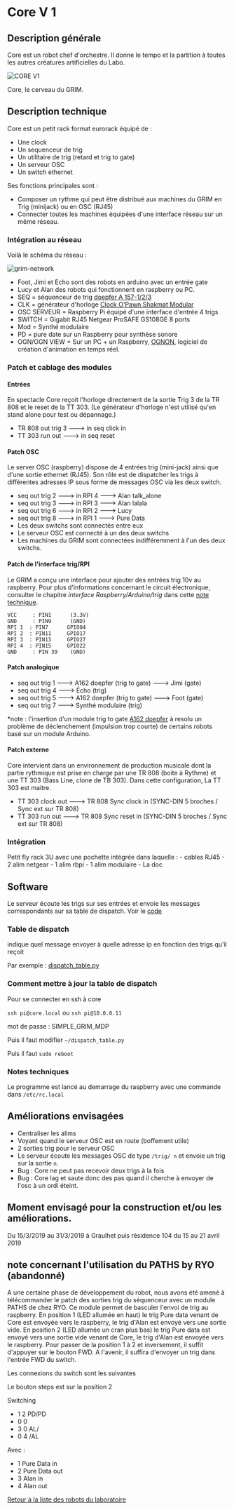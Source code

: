 # Core V 1

## Description générale

Core est un robot chef d'orchestre. Il donne le tempo et la partition à toutes les autres créatures artificielles du Labo.

![CORE V1](/ressources/photos/CORE_V1.jpg)

Core, le cerveau du GRIM.

## Description technique

Core est un petit rack format eurorack équipé de :
- Une clock
- Un sequenceur de trig
- Un utilitaire de trig (retard et trig to gate)
- Un serveur OSC
- Un switch ethernet

Ses fonctions principales sont :

- Composer un rythme qui peut être distribué aux machines du GRIM en Trig (minijack) ou en OSC (RJ45)
- Connecter toutes les machines équipées d'une interface réseau sur un même réseau.

### Intégration au réseau

Voilà le schéma du réseau :

![grim-network](/ressources/divers/grim-network.png)

- Foot, Jimi et Echo sont des robots en arduino avec un entrée gate
- Lucy et Alan des robots qui fonctionnent en raspberry ou PC.
- SEQ = séquenceur de trig [doepfer A 157-1/2/3](http://www.doepfer.de/a157.htm)
- CLK = générateur d'horloge [Clock O'Pawn Shakmat Modular](http://www.shakmatmodular.com/products/cop.html)
- OSC SERVEUR = Raspberry Pi équipé d'une interface d'entrée 4 trigs
- SWITCH = Gigabit RJ45 Netgear ProSAFE GS108GE 8 ports
- Mod = Synthé modulaire
- PD = pure date sur un Raspberry pour synthèse sonore
- OGN/OGN VIEW = Sur un PC + un Raspberry, [OGNON](https://github.com/LeonLenclos/Ognon), logiciel de création d'animation en temps réel.

### Patch et cablage des modules

#### Entrées

En spectacle Core reçoit l'horloge directement de la sortie Trig 3 de la TR 808 et le reset de la TT 303. (Le générateur d'horloge n'est utilisé qu'en stand alone pour test ou dépannage.)

- TR 808 out trig 3 ---> in seq click in
- TT 303 run out ---> in seq reset

#### Patch OSC

Le server OSC (raspberry) dispose de 4 entrées trig (mini-jack) ainsi que d'une sortie ethernet (RJ45). Son rôle est de dispatcher les trigs à différentes adresses IP sous forme de messages OSC via les deux switch.

- seq out trig 2 ---> in RPI 4 ---> Alan talk_alone
- seq out trig 3 ---> in RPI 3 ---> Alan lalala
- seq out trig 6 ---> in RPI 2 ---> Lucy
- seq out trig 8 ---> in RPI 1 ---> Pure Data
- Les deux switchs sont connectés entre eux
- Le serveur OSC est connecté à un des deux switchs
- Les machines du GRIM sont connectées indifféremment à l'un des deux switchs.

#### Patch de l'interface trig/RPI

Le GRIM a conçu une interface pour ajouter des entrées trig 10v au raspberry. Pour plus d'informations concernant le circuit électronique, consulter le chapitre *interface Raspberry/Arduino/trig* dans cette [note technique](/contenu/organisation/notes-techniques.md).

    VCC     : PIN1      (3.3V)
    GND     : PIN9      (GND)
    RPI 1  : PIN7      GPIO04
    RPI 2  : PIN11     GPIO17
    RPI 3  : PIN13     GPIO27
    RPI 4  : PIN15     GPIO22
    GND     : PIN 39    (GND)

#### Patch analogique

- seq out trig 1 ---> A162 doepfer (trig to gate) ---> Jimi (gate)
- seq out trig 4 ---> Écho (trig)
- seq out trig 5 ---> A162 doepfer (trig to gate) ---> Foot (gate)
- seq out trig 7 ---> Synthé modulaire (trig)

*note : l'insertion d'un module trig to gate [A162 doepfer](http://www.doepfer.de/a162.htm) à resolu un problème de déclenchement (impulsion trop courte) de certains robots basé sur un module Arduino.

#### Patch externe

Core intervient dans un environnement de production musicale dont la partie rythmique est prise en charge par une TR 808 (boite à Rythme) et une TT 303 (Bass Line, clone de TB 303). Dans cette configuration, La TT 303 est maitre.

- TT 303 clock out ---> TR 808 Sync clock in (SYNC-DIN 5 broches / Sync ext sur TR  808)
- TT 303 run out ---> TR 808 Sync reset in (SYNC-DIN 5 broches / Sync ext sur TR  808)

### Intégration

Petit fly rack 3U avec une pochette intégrée dans laquelle :
    - cables RJ45
    - 2 alim netgear
    - 1 alim rbpi
    - 1 alim modulaire
    - La doc

## Software

Le serveur écoute les trigs sur ses entrées et envoie les messages correspondants sur sa table de dispatch. Voir le [code](/sources/python/core.py)

### Table de dispatch

indique quel message envoyer à quelle adresse ip en fonction des trigs qu'il reçoit

Par exemple : [dispatch_table.py](/sources/python/dispatch_table.py)

### Comment mettre à jour la table de dispatch

Pour se connecter en ssh à core

`ssh pi@core.local` ou `ssh pi@10.0.0.11`

mot de passe : SIMPLE_GRIM_MDP

Puis il faut modifier `~/dispatch_table.py`

Puis il faut `sudo reboot`

### Notes techniques

Le programme est lancé au demarrage du raspberry avec une commande dans `/etc/rc.local`

## Améliorations envisagées

- Centraliser les alims
- Voyant quand le serveur OSC est en route (boffement utile)
- 2 sorties trig pour le serveur OSC
- Le serveur écoute les messages OSC de type `/trig/ n` et envoie un trig sur la sortie `n`.
- Bug : Core ne peut pas recevoir deux trigs à la fois
- Bug : Core lag et saute donc des pas quand il cherche à envoyer de l'osc à un ordi éteint.

## Moment envisagé pour la construction et/ou les améliorations.

Du 15/3/2019 au 31/3/2019 à Graulhet puis résidence 104 du 15 au 21 avril 2019

## note concernant l'utilisation du PATHS by RYO (abandonné)

A une certaine phase de développement du robot, nous avons été amené à télécommander le patch des sorties trig du séquenceur avec un module PATHS de chez RYO.
Ce module permet de basculer l'envoi de trig au raspberry.
En position 1 (LED allumée en haut) le trig Pure data venant de Core est envoyée vers le raspberry, le trig d'Alan est envoyé vers une sortie vide.
En position 2 (LED allumée un cran plus bas) le trig Pure data est envoyé vers une sortie vide venant de Core, le trig d'Alan est envoyée vers le raspberry.
Pour passer de la position 1 à 2 et inversement, il suffit d'appuyer sur le bouton FWD. A l'avenir, il suffira d'envoyer un trig dans l'entrée FWD du switch.

Les connexions du switch sont les suivantes

Le bouton steps est sur la position 2

Switching
 - 1   2   PD/PD
 - 0   0
 - 3   0   AL/
 - 0   4   /AL
 
 Avec : 
 - 1 Pure Data in
 - 2 Pure Data out
 - 3 Alan in
 - 4 Alan out

[Retour à la liste des robots du laboratoire](.)



